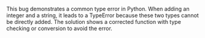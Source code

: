 This bug demonstrates a common type error in Python. When adding an integer and a string, it leads to a TypeError because these two types cannot be directly added. The solution shows a corrected function with type checking or conversion to avoid the error.